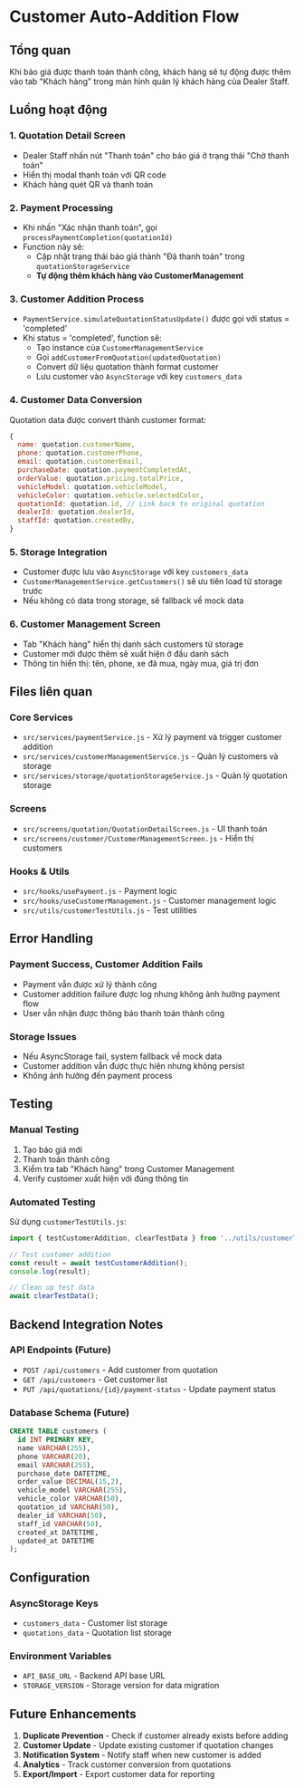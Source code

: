 # Customer Auto-Addition Flow

## Tổng quan
Khi báo giá được thanh toán thành công, khách hàng sẽ tự động được thêm vào tab "Khách hàng" trong màn hình quản lý khách hàng của Dealer Staff.

## Luồng hoạt động

### 1. Quotation Detail Screen
- Dealer Staff nhấn nút "Thanh toán" cho báo giá ở trạng thái "Chờ thanh toán"
- Hiển thị modal thanh toán với QR code
- Khách hàng quét QR và thanh toán

### 2. Payment Processing
- Khi nhấn "Xác nhận thanh toán", gọi `processPaymentCompletion(quotationId)`
- Function này sẽ:
  - Cập nhật trạng thái báo giá thành "Đã thanh toán" trong `quotationStorageService`
  - **Tự động thêm khách hàng vào CustomerManagement**

### 3. Customer Addition Process
- `PaymentService.simulateQuotationStatusUpdate()` được gọi với status = 'completed'
- Khi status = 'completed', function sẽ:
  - Tạo instance của `CustomerManagementService`
  - Gọi `addCustomerFromQuotation(updatedQuotation)`
  - Convert dữ liệu quotation thành format customer
  - Lưu customer vào `AsyncStorage` với key `customers_data`

### 4. Customer Data Conversion
Quotation data được convert thành customer format:
```javascript
{
  name: quotation.customerName,
  phone: quotation.customerPhone,
  email: quotation.customerEmail,
  purchaseDate: quotation.paymentCompletedAt,
  orderValue: quotation.pricing.totalPrice,
  vehicleModel: quotation.vehicleModel,
  vehicleColor: quotation.vehicle.selectedColor,
  quotationId: quotation.id, // Link back to original quotation
  dealerId: quotation.dealerId,
  staffId: quotation.createdBy,
}
```

### 5. Storage Integration
- Customer được lưu vào `AsyncStorage` với key `customers_data`
- `CustomerManagementService.getCustomers()` sẽ ưu tiên load từ storage trước
- Nếu không có data trong storage, sẽ fallback về mock data

### 6. Customer Management Screen
- Tab "Khách hàng" hiển thị danh sách customers từ storage
- Customer mới được thêm sẽ xuất hiện ở đầu danh sách
- Thông tin hiển thị: tên, phone, xe đã mua, ngày mua, giá trị đơn

## Files liên quan

### Core Services
- `src/services/paymentService.js` - Xử lý payment và trigger customer addition
- `src/services/customerManagementService.js` - Quản lý customers và storage
- `src/services/storage/quotationStorageService.js` - Quản lý quotation storage

### Screens
- `src/screens/quotation/QuotationDetailScreen.js` - UI thanh toán
- `src/screens/customer/CustomerManagementScreen.js` - Hiển thị customers

### Hooks & Utils
- `src/hooks/usePayment.js` - Payment logic
- `src/hooks/useCustomerManagement.js` - Customer management logic
- `src/utils/customerTestUtils.js` - Test utilities

## Error Handling

### Payment Success, Customer Addition Fails
- Payment vẫn được xử lý thành công
- Customer addition failure được log nhưng không ảnh hưởng payment flow
- User vẫn nhận được thông báo thanh toán thành công

### Storage Issues
- Nếu AsyncStorage fail, system fallback về mock data
- Customer addition vẫn được thực hiện nhưng không persist
- Không ảnh hưởng đến payment process

## Testing

### Manual Testing
1. Tạo báo giá mới
2. Thanh toán thành công
3. Kiểm tra tab "Khách hàng" trong Customer Management
4. Verify customer xuất hiện với đúng thông tin

### Automated Testing
Sử dụng `customerTestUtils.js`:
```javascript
import { testCustomerAddition, clearTestData } from '../utils/customerTestUtils';

// Test customer addition
const result = await testCustomerAddition();
console.log(result);

// Clean up test data
await clearTestData();
```

## Backend Integration Notes

### API Endpoints (Future)
- `POST /api/customers` - Add customer from quotation
- `GET /api/customers` - Get customer list
- `PUT /api/quotations/{id}/payment-status` - Update payment status

### Database Schema (Future)
```sql
CREATE TABLE customers (
  id INT PRIMARY KEY,
  name VARCHAR(255),
  phone VARCHAR(20),
  email VARCHAR(255),
  purchase_date DATETIME,
  order_value DECIMAL(15,2),
  vehicle_model VARCHAR(255),
  vehicle_color VARCHAR(50),
  quotation_id VARCHAR(50),
  dealer_id VARCHAR(50),
  staff_id VARCHAR(50),
  created_at DATETIME,
  updated_at DATETIME
);
```

## Configuration

### AsyncStorage Keys
- `customers_data` - Customer list storage
- `quotations_data` - Quotation list storage

### Environment Variables
- `API_BASE_URL` - Backend API base URL
- `STORAGE_VERSION` - Storage version for data migration

## Future Enhancements

1. **Duplicate Prevention** - Check if customer already exists before adding
2. **Customer Update** - Update existing customer if quotation changes
3. **Notification System** - Notify staff when new customer is added
4. **Analytics** - Track customer conversion from quotations
5. **Export/Import** - Export customer data for reporting
